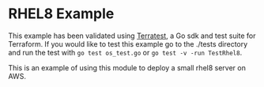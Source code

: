 # RHEL8 Example

This example has been validated using [Terratest](https://terratest.gruntwork.io/), a Go sdk and test suite for Terraform.
If you would like to test this example go to the ./tests directory and run the test with `go test os_test.go` or `go test -v -run TestRhel8`.

This is an example of using this module to deploy a small rhel8 server on AWS.
